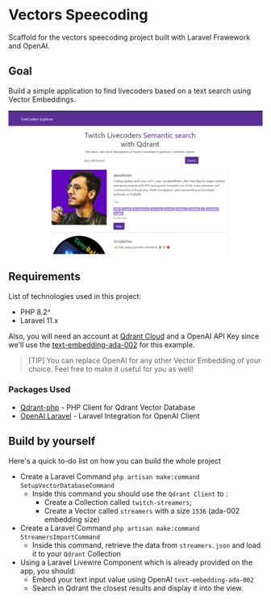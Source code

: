 # Vectors Speecoding

Scaffold for the vectors speecoding project built with Laravel Frawework and OpenAI.

## Goal

Build a simple application to find livecoders based on a text search using Vector Embeddings.

![Application Preview](/.github/images/search-banner.png)

## Requirements

List of technologies used in this project:

* PHP 8.2^
* Laravel 11.x

Also, you will need an account at [Qdrant Cloud](https://cloud.qdrant.io) and a OpenAI API Key since we'll use the [text-embedding-ada-002](https://platform.openai.com/docs/guides/embeddings/what-are-embeddings) for this example.   

> [TIP]
> You can replace OpenAI for any other Vector Embedding of your choice. Feel free to make it useful for you as well! 

### Packages Used

* [Qdrant-php](https://github.com/hkulekci/qdrant-php) - PHP Client for Qdrant Vector Database
* [OpenAI Laravel](https://github.com/openai-php/laravel) - Laravel Integration for OpenAI Client

## Build by yourself

Here's a quick to-do list on how you can build the whole project

* Create a Laravel Command `php artisan make:command SetupVectorDatabaseCommand`
  * Inside this command you should use the `Qdrant Client` to :
    * Create a Collection called `twitch-streamers`;
    * Create a Vector called `streamers` with a size `1536` (ada-002 embedding size)
* Create a Laravel Command `php artisan make:command StreamersImportCommand`
  * Inside this command, retrieve the data from `streamers.json` and load it to your `Qdrant` Collection
* Using a Laravel Livewire Component which is already provided on the app, you should:
  * Embed your text input value using OpenAI `text-embedding-ada-002` 
  * Search in Qdrant the closest results and display it into the view. 
